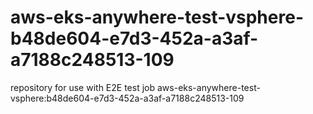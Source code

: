 # aws-eks-anywhere-test-vsphere-b48de604-e7d3-452a-a3af-a7188c248513-109
repository for use with E2E test job aws-eks-anywhere-test-vsphere:b48de604-e7d3-452a-a3af-a7188c248513-109
